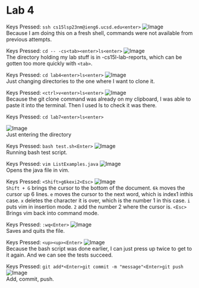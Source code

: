 Lab 4
=====

Keys Pressed:
```ssh cs15lsp23nm@ieng6.ucsd.edu<enter>``` 
![Image](1.png)<br>
Because I am doing this on a fresh shell, commands were not available from previous attempts.

Keys Pressed:
```cd -- -cs<tab><enter>ls<enter>```
![Image](2.png)<br>
The directory holding my lab stuff is in -cs15l-lab-reports, which can be gotten too more quickly with ```<tab>```.

Keys Pressed:
```cd lab4<enter>ls<enter>```
![Image](3.png)<br>
Just changing directories to the one where I want to clone it.

Keys Pressed:
```<ctrl>v<enter>ls<enter>```
![Image](4.png)<br>
Because the  git clone command was already on my clipboard, I was able to paste it into the terminal. Then I used ls to check it was there.

Keys Pressed:
```cd lab7<enter>ls<enter>```

![Image](5.png)<br>
Just entering the directory

Keys Pressed:
```bash test.sh<Enter>```
![Image](6.png)<br>
Running bash test script.

Keys Pressed:
```vim ListExamples.java```
![Image](7.png)<br>
Opens the java file in vim.

Keys Pressed:
```<Shift>g6kexi2<Esc>```
![Image](8.png)<br>
```Shift + G``` brings the cursor to the bottom of the document. ```6k``` moves the cursor up 6 lines. ```e``` moves the cursor to the next word, which is index1 inthis case. ```x``` deletes the character it is over, which is the number 1 in this case. ```i``` puts vim in insertion mode. ```2``` add the number 2 where the cursor is. ```<Esc>``` Brings vim back into command mode.

Keys Pressed:
```:wq<Enter>```
![Image](9.png)<br>
Saves and quits the file.

Keys Pressed:
```<up><up><Enter>```
![Image](10.png)<br>
Because the bash script was done earlier, I can just press up twice to get to it again. And we can see the tests succeed.

Keys Pressed:
```git add*<Enter>git commit -m "message"<Enter>git push```
![Image](12.png)<br>
Add, commit, push.
